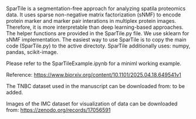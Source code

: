 SparTile is a segmentation-free approach for analyzing spatila proteomics data. It uses sparse non-negative matrix factorization (sNMF) to encode protein marker and marker pair interations in multiplex protein images. Therefore, it is more interpretable than deep learning-based approaches. The helper functions are provided in the SparTile.py file. We use sklearn for sNMF implementation. The easiest way to use SparTile is to copy the main code (SparTile.py) to the active directoty. SparTile additionally uses:
numpy,
pandas,
scikit-image.

Please refer to the SparTileExample.ipynb for a miniml working example.

Reference: https://www.biorxiv.org/content/10.1101/2025.04.18.649541v1

The TNBC dataset used in the manuscript can be downloaded from: to be added.

Images of the IMC dataset for visualization of data can be downloaded from: https://zenodo.org/records/17056591
